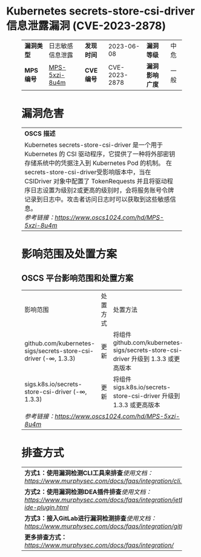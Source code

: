 # Kubernetes secrets-store-csi-driver 信息泄露漏洞 (CVE-2023-2878)
<figure class="wp-block-table">
    <table>
        <tbody>
        <tr>
            <td><strong>漏洞类型</strong></td>
            <td>日志敏感信息泄露</td>
            <td><strong>发现时间</strong></td>
            <td>2023-06-08</td>
            <td><strong>漏洞等级</strong></td>
            <td>中危</td>
        </tr>
        <tr>
            <td><strong>MPS编号</strong></td>
            <td><a href="https://www.oscs1024.com/hd/MPS-5xzi-8u4m">MPS-5xzi-8u4m</a></td>
            <td><strong>CVE编号</strong></td>
            <td>CVE-2023-2878</td>
            <td><strong>漏洞影响广度</strong></td>
            <td>一般</td>
        </tr>
        </tbody>
    </table>
</figure>


<figure class="wp-block-table">
    <h1 class="wp-block-heading">漏洞危害</h1>
    <table>
        <tbody>
        <tr>
            <td><strong>OSCS 描述</strong></td>
        </tr>
        <tr>
            <td>Kubernetes secrets-store-csi-driver 是一个用于 Kubernetes 的 CSI 驱动程序，它提供了一种将外部密钥存储系统中的凭据注入到 Kubernetes Pod 的机制。
在secrets-store-csi-driver受影响版本中，当在 CSIDriver 对象中配置了 TokenRequests 并且将驱动程序日志设置为级别2或更高的级别时，会将服务账号令牌记录到日志中。攻击者访问日志时可以获取到这些敏感信息。<br><em>参考链接：<a
                    href="https://www.oscs1024.com/hd/MPS-5xzi-8u4m">https://www.oscs1024.com/hd/MPS-5xzi-8u4m</a></em>
            </td>
        </tr>
        </tbody>
    </table>
</figure>


<figure class="wp-block-table alignleft">
    <h1 class="wp-block-heading">影响范围及处置方案</h1>
    <h2 class="wp-block-heading"><strong>OSCS</strong> <strong>平台影响范围和处置方案</strong></h2>
    <table>
        <tbody>
        <tr>
            <td>影响范围</td>
            <td>处置方式</td>
            <td>处置方法</td>
        </tr>
        <tr><td rowspan="1">github.com/kubernetes-sigs/secrets-store-csi-driver (-∞, 1.3.3)</td><td>更新</td><td>将组件 github.com/kubernetes-sigs/secrets-store-csi-driver 升级到 1.3.3 或更高版本</td></tr><tr><td rowspan="1">sigs.k8s.io/secrets-store-csi-driver (-∞, 1.3.3)</td><td>更新</td><td>将组件 sigs.k8s.io/secrets-store-csi-driver 升级到 1.3.3 或更高版本</td></tr>
        <tr>
            <td colspan="3"><em>参考链接：</em><em><a
                    href="https://www.oscs1024.com/hd/MPS-5xzi-8u4m">https://www.oscs1024.com/hd/MPS-5xzi-8u4m</a></em></td>
        </tr>
        </tbody>
    </table>
</figure>


<figure class="wp-block-table">
    <h1 class="wp-block-heading">排查方式</h1>
    <table>
        <tbody>
        <tr>
            <td><strong>方式1：使用漏洞检测CLI工具来排查</strong><em>使用文档：<a
                    href="https://www.murphysec.com/docs/faqs/integration/cli.html">https://www.murphysec.com/docs/faqs/integration/cli.html</a></em>
            </td>
        </tr>
        <tr>
            <td><strong>方式2：使用漏洞检测IDEA插件排查</strong><em>使用文档：<a
                    href="https://www.murphysec.com/docs/faqs/integration/jetbrains-ide-plugin.html">https://www.murphysec.com/docs/faqs/integration/jetbrains-ide-plugin.html</a></em>
            </td>
        </tr>
        <tr>
            <td><strong>方式3：接入GitLab进行漏洞检测排查</strong><em>使用文档：<a
                    href="https://www.murphysec.com/docs/faqs/integration/gitlab.html">https://www.murphysec.com/docs/faqs/integration/gitlab.html</a></em>
            </td>
        </tr>
        <tr>
            <td><strong>更多排查方式：</strong><em><a
                    href="https://www.murphysec.com/docs/faqs/integration/">https://www.murphysec.com/docs/faqs/integration/</a></em>
            </td>
        </tr>
        </tbody>
    </table>
</figure>